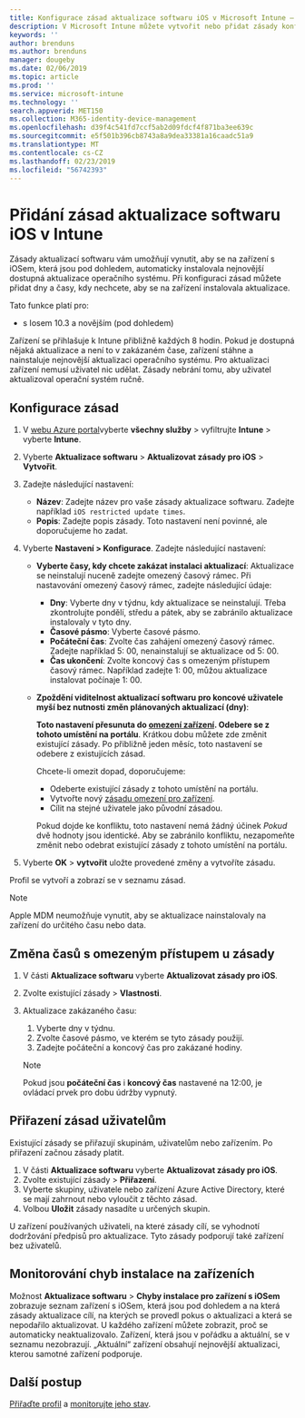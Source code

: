 ```yaml
---
title: Konfigurace zásad aktualizace softwaru iOS v Microsoft Intune – Azure | Microsoft Docs
description: V Microsoft Intune můžete vytvořit nebo přidat zásady konfigurace, které omezují, kdy se na zařízení s iOSem, která spravuje Intune nebo která jsou pod dohledem, mají automaticky instalovat aktualizace softwaru. Můžete zvolit datum a čas, kdy se aktualizace nemají instalovat. Můžete tyto zásady také přiřadit skupinám, uživatelům nebo zařízením a vyhledat případné chyby instalace.
keywords: ''
author: brenduns
ms.author: brenduns
manager: dougeby
ms.date: 02/06/2019
ms.topic: article
ms.prod: ''
ms.service: microsoft-intune
ms.technology: ''
search.appverid: MET150
ms.collection: M365-identity-device-management
ms.openlocfilehash: d39f4c541fd7ccf5ab2d09fdcf4f871ba3ee639c
ms.sourcegitcommit: e5f501b396cb8743a8a9dea33381a16caadc51a9
ms.translationtype: MT
ms.contentlocale: cs-CZ
ms.lasthandoff: 02/23/2019
ms.locfileid: "56742393"
---
```

# <a name="add-ios-software-update-policies-in-intune"></a>Přidání zásad aktualizace softwaru iOS v Intune

Zásady aktualizací softwaru vám umožňují vynutit, aby se na zařízení s iOSem, která jsou pod dohledem, automaticky instalovala nejnovější dostupná aktualizace operačního systému. Při konfiguraci zásad můžete přidat dny a časy, kdy nechcete, aby se na zařízení instalovala aktualizace. 

Tato funkce platí pro:

- s Iosem 10.3 a novějším (pod dohledem)

Zařízení se přihlašuje k Intune přibližně každých 8 hodin. Pokud je dostupná nějaká aktualizace a není to v zakázaném čase, zařízení stáhne a nainstaluje nejnovější aktualizaci operačního systému. Pro aktualizaci zařízení nemusí uživatel nic udělat. Zásady nebrání tomu, aby uživatel aktualizoval operační systém ručně.

## <a name="configure-the-policy"></a>Konfigurace zásad

1. V [webu Azure portal](https://portal.azure.com)vyberte **všechny služby** > vyfiltrujte **Intune** > vyberte **Intune**.
2. Vyberte **Aktualizace softwaru** > **Aktualizovat zásady pro iOS** > **Vytvořit**.
3. Zadejte následující nastavení:

    - **Název**: Zadejte název pro vaše zásady aktualizace softwaru. Zadejte například `iOS restricted update times`.
    - **Popis**: Zadejte popis zásady. Toto nastavení není povinné, ale doporučujeme ho zadat.

4. Vyberte **Nastavení > Konfigurace**. Zadejte následující nastavení:

    - **Vyberte časy, kdy chcete zakázat instalaci aktualizací**: Aktualizace se neinstalují nuceně zadejte omezený časový rámec. Při nastavování omezený časový rámec, zadejte následující údaje:

      - **Dny**: Vyberte dny v týdnu, kdy aktualizace se neinstalují. Třeba zkontrolujte pondělí, středu a pátek, aby se zabránilo aktualizace instalovaly v tyto dny.
      - **Časové pásmo**: Vyberte časové pásmo.
      - **Počáteční čas**: Zvolte čas zahájení omezený časový rámec. Zadejte například 5: 00, nenainstalují se aktualizace od 5: 00.
      - **Čas ukončení**: Zvolte koncový čas s omezeným přístupem časový rámec. Například zadejte 1: 00, můžou aktualizace instalovat počínaje 1: 00.

    - **Zpoždění viditelnost aktualizací softwaru pro koncové uživatele myší bez nutnosti změn plánovaných aktualizací (dny)**: 

      **Toto nastavení přesunuta do [omezení zařízení](device-restrictions-ios.md#general). Odebere se z tohoto umístění na portálu**. Krátkou dobu můžete zde změnit existující zásady. Po přibližně jeden měsíc, toto nastavení se odebere z existujících zásad.

      Chcete-li omezit dopad, doporučujeme:
        - Odeberte existující zásady z tohoto umístění na portálu.
        - Vytvořte nový [zásadu omezení pro zařízení](device-restrictions-ios.md#general).
        - Cílit na stejné uživatele jako původní zásadou.

      Pokud dojde ke konfliktu, toto nastavení nemá žádný účinek *Pokud* dvě hodnoty jsou identické. Aby se zabránilo konfliktu, nezapomeňte změnit nebo odebrat existující zásady z tohoto umístění na portálu.

5. Vyberte **OK** > **vytvořit** uložte provedené změny a vytvoříte zásadu.

Profil se vytvoří a zobrazí se v seznamu zásad. 

> [!NOTE]
> Apple MDM neumožňuje vynutit, aby se aktualizace nainstalovaly na zařízení do určitého času nebo data.

## <a name="change-the-restricted-times-for-the-policy"></a>Změna časů s omezeným přístupem u zásady

1. V části **Aktualizace softwaru** vyberte **Aktualizovat zásady pro iOS**.
2. Zvolte existující zásady > **Vlastnosti**.
3. Aktualizace zakázaného času:

    1. Vyberte dny v týdnu.
    2. Zvolte časové pásmo, ve kterém se tyto zásady použijí.
    3. Zadejte počáteční a koncový čas pro zakázané hodiny.

    > [!NOTE]
    > Pokud jsou **počáteční čas** i **koncový čas** nastavené na 12:00, je ovládací prvek pro dobu údržby vypnutý.

## <a name="assign-the-policy-to-users"></a>Přiřazení zásad uživatelům

Existující zásady se přiřazují skupinám, uživatelům nebo zařízením. Po přiřazení začnou zásady platit.

1. V části **Aktualizace softwaru** vyberte **Aktualizovat zásady pro iOS**.
2. Zvolte existující zásady > **Přiřazení**. 
3. Vyberte skupiny, uživatele nebo zařízení Azure Active Directory, které se mají zahrnout nebo vyloučit z těchto zásad.
4. Volbou **Uložit** zásady nasadíte u určených skupin.

U zařízení používaných uživateli, na které zásady cílí, se vyhodnotí dodržování předpisů pro aktualizace. Tyto zásady podporují také zařízení bez uživatelů.

## <a name="monitor-device-installation-failures"></a>Monitorování chyb instalace na zařízeních
Možnost <!-- 1352223 -->
**Aktualizace softwaru** > **Chyby instalace pro zařízení s iOSem** zobrazuje seznam zařízení s iOSem, která jsou pod dohledem a na která zásady aktualizace cílí, na kterých se provedl pokus o aktualizaci a která se nepodařilo aktualizovat. U každého zařízení můžete zobrazit, proč se automaticky neaktualizovalo. Zařízení, která jsou v pořádku a aktuální, se v seznamu nezobrazují. „Aktuální“ zařízení obsahují nejnovější aktualizaci, kterou samotné zařízení podporuje.

## <a name="next-steps"></a>Další postup

[Přiřaďte profil](device-profile-assign.md) a [monitorujte jeho stav](device-profile-monitor.md).